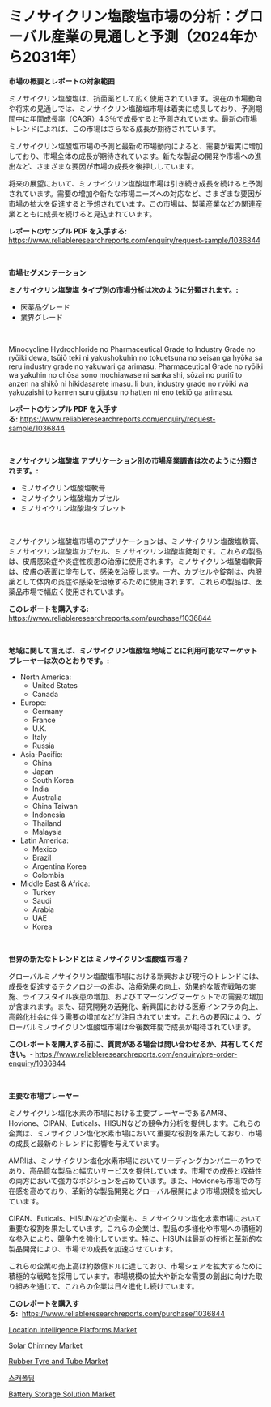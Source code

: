 <p><h1>ミノサイクリン塩酸塩市場の分析：グローバル産業の見通しと予測（2024年から2031年）</h1></p><p><strong>市場の概要とレポートの対象範囲</strong></p>
<p><p>ミノサイクリン塩酸塩は、抗菌薬として広く使用されています。現在の市場動向や将来の見通しでは、ミノサイクリン塩酸塩市場は着実に成長しており、予測期間中に年間成長率（CAGR）4.3％で成長すると予測されています。最新の市場トレンドによれば、この市場はさらなる成長が期待されています。</p><p>ミノサイクリン塩酸塩市場の予測と最新の市場動向によると、需要が着実に増加しており、市場全体の成長が期待されています。新たな製品の開発や市場への進出など、さまざまな要因が市場の成長を後押ししています。</p><p>将来の展望において、ミノサイクリン塩酸塩市場は引き続き成長を続けると予測されています。需要の増加や新たな市場ニーズへの対応など、さまざまな要因が市場の拡大を促進すると予想されています。この市場は、製薬産業などの関連産業とともに成長を続けると見込まれています。</p></p>
<p><strong>レポートのサンプル PDF を入手する:</strong> <a href="https://www.reliableresearchreports.com/enquiry/request-sample/1036844">https://www.reliableresearchreports.com/enquiry/request-sample/1036844</a></p>
<p>&nbsp;</p>
<p><strong>市場セグメンテーション</strong></p>
<p><strong>ミノサイクリン塩酸塩 タイプ別の市場分析は次のように分類されます。:</strong></p>
<p><ul><li>医薬品グレード</li><li>業界グレード</li></ul></p>
<p>&nbsp;</p>
<p><p>Minocycline Hydrochloride no Pharmaceutical Grade to Industry Grade no ryōiki dewa, tsūjō teki ni yakushokuhin no tokuetsuna no seisan ga hyōka sa reru industry grade no yakuwari ga arimasu. Pharmaceutical Grade no ryōiki wa yakuhin no chōsa sono mochiawase ni sanka shi, sōzai no puritī to anzen na shikō ni hikidasarete imasu. Ii bun, industry grade no ryōiki wa yakuzaishi to kanren suru gijutsu no hatten ni eno tekiō ga arimasu.</p></p>
<p><strong>レポートのサンプル PDF を入手する:</strong>&nbsp;<a href="https://www.reliableresearchreports.com/enquiry/request-sample/1036844">https://www.reliableresearchreports.com/enquiry/request-sample/1036844</a></p>
<p>&nbsp;</p>
<p><strong> ミノサイクリン塩酸塩 アプリケーション別の市場産業調査は次のように分類されます。:</strong></p>
<p><ul><li>ミノサイクリン塩酸塩軟膏</li><li>ミノサイクリン塩酸塩カプセル</li><li>ミノサイクリン塩酸塩タブレット</li></ul></p>
<p>&nbsp;</p>
<p><p>ミノサイクリン塩酸塩市場のアプリケーションは、ミノサイクリン塩酸塩軟膏、ミノサイクリン塩酸塩カプセル、ミノサイクリン塩酸塩錠剤です。これらの製品は、皮膚感染症や炎症性疾患の治療に使用されます。ミノサイクリン塩酸塩軟膏は、皮膚の表面に塗布して、感染を治療します。一方、カプセルや錠剤は、内服薬として体内の炎症や感染を治療するために使用されます。これらの製品は、医薬品市場で幅広く使用されています。</p></p>
<p><strong>このレポートを購入する:</strong>&nbsp; <a href="https://www.reliableresearchreports.com/purchase/1036844">https://www.reliableresearchreports.com/purchase/1036844</a></p>
<p>&nbsp;</p>
<p><strong>地域に関して言えば、ミノサイクリン塩酸塩 地域ごとに利用可能なマーケットプレーヤーは次のとおりです。:</strong></p>
<p><ul>
    <li>
        North America:
        <ul>
            <li>United States</li>
            <li>Canada</li>
        </ul>
    </li>
    <li>
        Europe:
        <ul>
            <li>Germany</li>
            <li>France</li>
            <li>U.K.</li>
            <li>Italy</li>
            <li>Russia</li>
        </ul>
    </li>
    <li>
        Asia-Pacific:
        <ul>
            <li>China</li>
            <li>Japan</li>
            <li>South Korea</li>
            <li>India</li>
            <li>Australia</li>
            <li>China Taiwan</li>
            <li>Indonesia</li>
            <li>Thailand</li>
            <li>Malaysia</li>
        </ul>
    </li>
    <li>
        Latin America:
        <ul>
            <li>Mexico</li>
            <li>Brazil</li>
            <li>Argentina Korea</li>
            <li>Colombia</li>
        </ul>
    </li>
    <li>
        Middle East & Africa:
        <ul>
            <li>Turkey</li>
            <li>Saudi</li>
            <li>Arabia</li>
            <li>UAE</li>
            <li>Korea</li>
        </ul>
    </li>
    </ul></p>
<p>&nbsp;</p>
<p><strong>世界の新たなトレンドとは ミノサイクリン塩酸塩 市場？</strong></p>
<p><p>グローバルミノサイクリン塩酸塩市場における新興および現行のトレンドには、成長を促進するテクノロジーの進歩、治療効果の向上、効果的な販売戦略の実施、ライフスタイル疾患の増加、およびエマージングマーケットでの需要の増加が含まれます。また、研究開発の活発化、新興国における医療インフラの向上、高齢化社会に伴う需要の増加などが注目されています。これらの要因により、グローバルミノサイクリン塩酸塩市場は今後数年間で成長が期待されています。</p></p>
<p><strong>このレポートを購入する前に、質問がある場合は問い合わせるか、共有してください。</strong>- <a href="https://www.reliableresearchreports.com/enquiry/pre-order-enquiry/1036844">https://www.reliableresearchreports.com/enquiry/pre-order-enquiry/1036844</a></p>
<p>&nbsp;</p>
<p><strong>主要な市場プレーヤー</strong></p>
<p><p>ミノサイクリン塩化水素の市場における主要プレーヤーであるAMRI、Hovione、CIPAN、Euticals、HISUNなどの競争力分析を提供します。これらの企業は、ミノサイクリン塩化水素市場において重要な役割を果たしており、市場の成長と最新のトレンドに影響を与えています。</p><p>AMRIは、ミノサイクリン塩化水素市場においてリーディングカンパニーの1つであり、高品質な製品と幅広いサービスを提供しています。市場での成長と収益性の両方において強力なポジションを占めています。また、Hovioneも市場での存在感を高めており、革新的な製品開発とグローバル展開により市場規模を拡大しています。</p><p>CIPAN、Euticals、HISUNなどの企業も、ミノサイクリン塩化水素市場において重要な役割を果たしています。これらの企業は、製品の多様化や市場への積極的な参入により、競争力を強化しています。特に、HISUNは最新の技術と革新的な製品開発により、市場での成長を加速させています。</p><p>これらの企業の売上高は約数億ドルに達しており、市場シェアを拡大するために積極的な戦略を採用しています。市場規模の拡大や新たな需要の創出に向けた取り組みを通じて、これらの企業は日々進化し続けています。</p></p>
<p><strong>このレポートを購入する:</strong>&nbsp;&nbsp;<a href="https://www.reliableresearchreports.com/purchase/1036844">https://www.reliableresearchreports.com/purchase/1036844</a></p>
<p><p><a href="https://issuu.com/reportprime-2/docs/location-intelligence-platforms-market-size-2030.p">Location Intelligence Platforms Market</a></p><p><a href="https://view.publitas.com/reportprime-1/solar-chimney-market-dynamics-2024-2031-also-about-its-market-trends-projections-and-opportunities/">Solar Chimney Market</a></p><p><a href="https://github.com/gulaimolin/Market-Research-Report-List-3/blob/main/rubber-tyre-and-tube-market.md">Rubber Tyre and Tube Market</a></p><p><a href="https://github.com/lzrvbyqzftro57/Market-Research-Report-List-1/blob/main/8616665188564.md">스캐폴딩</a></p><p><a href="https://view.publitas.com/reportprime-1/battery-storage-solution-market-challenges-opportunities-and-growth-drivers-and-major-market-players-forecasted-for-period-from-2024-2031/">Battery Storage Solution Market</a></p></p>